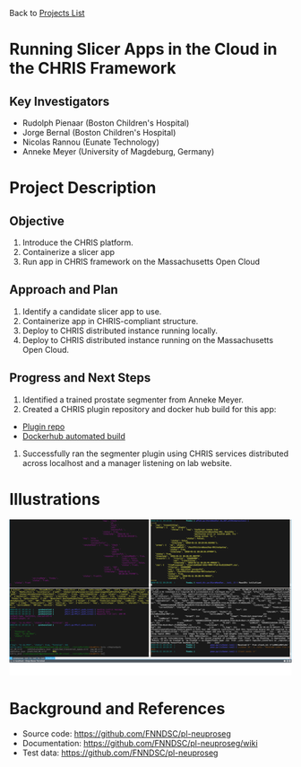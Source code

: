 Back to [Projects List](../../README.md#ProjectsList)

# Running Slicer Apps in the Cloud in the CHRIS Framework

## Key Investigators

- Rudolph Pienaar (Boston Children's Hospital)
- Jorge Bernal (Boston Children's Hospital)
- Nicolas Rannou (Eunate Technology)
- Anneke Meyer (University of Magdeburg, Germany)

# Project Description

## Objective

1. Introduce the CHRIS platform.
2. Containerize a slicer app
3. Run app in CHRIS framework on the Massachusetts Open Cloud

## Approach and Plan

1. Identify a candidate slicer app to use.
2. Containerize app in CHRIS-compliant structure.
3. Deploy to CHRIS distributed instance running locally.
4. Deploy to CHRIS distributed instance running on the Massachusetts Open Cloud.

## Progress and Next Steps

1. Identified a trained prostate segmenter from Anneke Meyer.
1. Created a CHRIS plugin repository and docker hub build for this app:
* [Plugin repo](https://github.com/FNNDSC/pl-neuproseg)
* [Dockerhub automated build](https://hub.docker.com/r/fnndsc/pl-neuproseg/)
1. Successfully ran the segmenter plugin using CHRIS services distributed across localhost and a manager listening on lab website.

# Illustrations

<!--Add pictures and links to videos that demonstrate what has been accomplished.-->
<p align='center'>
<img src='https://raw.githubusercontent.com/FNNDSC/pl-neuproseg/master/docs/chris_pl-neuproseg.png'/>
</p>


# Background and References

<!--Use this space for information that may help people better understand your project, like links to papers, source code, or data.-->

- Source code: https://github.com/FNNDSC/pl-neuproseg
- Documentation: https://github.com/FNNDSC/pl-neuproseg/wiki
- Test data: https://github.com/FNNDSC/pl-neuproseg

